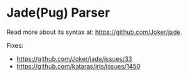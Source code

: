 # Jade(Pug) Parser

Read more about its syntax at: https://github.com/Joker/jade.

Fixes:

- https://github.com/Joker/jade/issues/33
- https://github.com/kataras/iris/issues/1450
